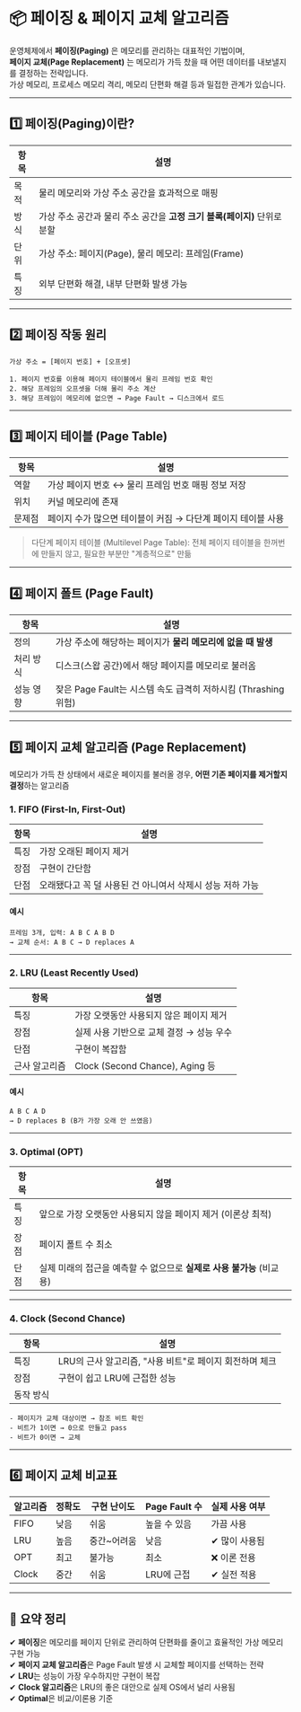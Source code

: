# 📦 페이징 & 페이지 교체 알고리즘

운영체제에서 **페이징(Paging)** 은 메모리를 관리하는 대표적인 기법이며,  
**페이지 교체(Page Replacement)** 는 메모리가 가득 찼을 때 어떤 데이터를 내보낼지를 결정하는 전략입니다.  
가상 메모리, 프로세스 메모리 격리, 메모리 단편화 해결 등과 밀접한 관계가 있습니다.

---

## 1️⃣ 페이징(Paging)이란?

| 항목       | 설명 |
|------------|------|
| 목적       | 물리 메모리와 가상 주소 공간을 효과적으로 매핑 |
| 방식       | 가상 주소 공간과 물리 주소 공간을 **고정 크기 블록(페이지)** 단위로 분할 |
| 단위       | 가상 주소: 페이지(Page), 물리 메모리: 프레임(Frame) |
| 특징       | 외부 단편화 해결, 내부 단편화 발생 가능 |

---

## 2️⃣ 페이징 작동 원리

```text
가상 주소 = [페이지 번호] + [오프셋]

1. 페이지 번호를 이용해 페이지 테이블에서 물리 프레임 번호 확인
2. 해당 프레임의 오프셋을 더해 물리 주소 계산
3. 해당 프레임이 메모리에 없으면 → Page Fault → 디스크에서 로드
```

---

## 3️⃣ 페이지 테이블 (Page Table)

| 항목       | 설명 |
|------------|------|
| 역할       | 가상 페이지 번호 ↔ 물리 프레임 번호 매핑 정보 저장 |
| 위치       | 커널 메모리에 존재 |
| 문제점     | 페이지 수가 많으면 테이블이 커짐 → 다단계 페이지 테이블 사용 |

> 다단계 페이지 테이블 (Multilevel Page Table): 전체 페이지 테이블을 한꺼번에 만들지 않고, 필요한 부분만 "계층적으로" 만듦

---

## 4️⃣ 페이지 폴트 (Page Fault)

| 항목       | 설명 |
|------------|------|
| 정의       | 가상 주소에 해당하는 페이지가 **물리 메모리에 없을 때 발생** |
| 처리 방식  | 디스크(스왑 공간)에서 해당 페이지를 메모리로 불러옴 |
| 성능 영향  | 잦은 Page Fault는 시스템 속도 급격히 저하시킴 (Thrashing 위험) |

---

## 5️⃣ 페이지 교체 알고리즘 (Page Replacement)

메모리가 가득 찬 상태에서 새로운 페이지를 불러올 경우, **어떤 기존 페이지를 제거할지 결정**하는 알고리즘

### 1. FIFO (First-In, First-Out)

| 항목       | 설명 |
|------------|------|
| 특징 | 가장 오래된 페이지 제거 |
| 장점 | 구현이 간단함 |
| 단점 | 오래됐다고 꼭 덜 사용된 건 아니여서 삭제시 성능 저하 가능 |

#### 예시
```text
프레임 3개, 입력: A B C A B D  
→ 교체 순서: A B C → D replaces A  
```

---

### 2. LRU (Least Recently Used)

| 항목       | 설명 |
|------------|------|
| 특징 | 가장 오랫동안 사용되지 않은 페이지 제거 |
| 장점 | 실제 사용 기반으로 교체 결정 → 성능 우수 |
| 단점 | 구현이 복잡함 |
| 근사 알고리즘 | Clock (Second Chance), Aging 등 |

#### 예시
```text
A B C A D  
→ D replaces B (B가 가장 오래 안 쓰였음)
```

---

### 3. Optimal (OPT)

| 항목       | 설명 |
|------------|------|
| 특징 | 앞으로 가장 오랫동안 사용되지 않을 페이지 제거 (이론상 최적) |
| 장점 | 페이지 폴트 수 최소 |
| 단점 | 실제 미래의 접근을 예측할 수 없으므로 **실제로 사용 불가능** (비교용) |

---

### 4. Clock (Second Chance)

| 항목       | 설명 |
|------------|------|
| 특징 | LRU의 근사 알고리즘, "사용 비트"로 페이지 회전하며 체크 |
| 장점 | 구현이 쉽고 LRU에 근접한 성능 |
| 동작 방식 |
```text
- 페이지가 교체 대상이면 → 참조 비트 확인  
- 비트가 1이면 → 0으로 만들고 pass  
- 비트가 0이면 → 교체
```

---

## 6️⃣ 페이지 교체 비교표

| 알고리즘 | 정확도 | 구현 난이도 | Page Fault 수 | 실제 사용 여부 |
|----------|--------|-------------|----------------|-----------------|
| FIFO     | 낮음   | 쉬움        | 높을 수 있음   | 가끔 사용       |
| LRU      | 높음   | 중간~어려움 | 낮음           | ✔ 많이 사용됨   |
| OPT      | 최고   | 불가능      | 최소           | ❌ 이론 전용     |
| Clock    | 중간   | 쉬움        | LRU에 근접     | ✔ 실전 적용  |

---

## 🎯 요약 정리

✔ **페이징**은 메모리를 페이지 단위로 관리하여 단편화를 줄이고 효율적인 가상 메모리 구현 가능  
✔ **페이지 교체 알고리즘**은 Page Fault 발생 시 교체할 페이지를 선택하는 전략  
✔ **LRU**는 성능이 가장 우수하지만 구현이 복잡  
✔ **Clock 알고리즘**은 LRU의 좋은 대안으로 실제 OS에서 널리 사용됨  
✔ **Optimal**은 비교/이론용 기준

